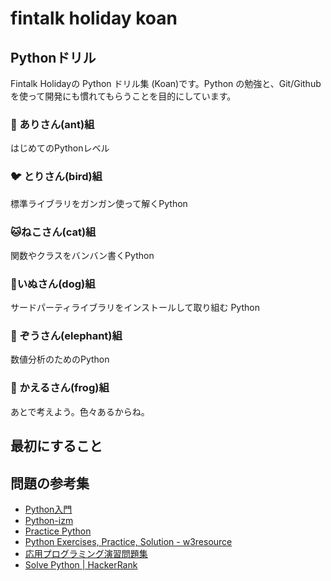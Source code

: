 # fintalk holiday koan

## Pythonドリル

Fintalk Holidayの Python ドリル集 (Koan)です。Python の勉強と、Git/Githubを使って開発にも慣れてもらうことを目的にしています。

### :ant: ありさん(ant)組

はじめてのPythonレベル

### :bird: とりさん(bird)組

標準ライブラリをガンガン使って解くPython

### :cat:ねこさん(cat)組

関数やクラスをバンバン書くPython

### :dog:いぬさん(dog)組

サードパーティライブラリをインストールして取り組む Python 

### :elephant: ぞうさん(elephant)組

数値分析のためのPython

### :frog: かえるさん(frog)組

あとで考えよう。色々あるからね。

## 最初にすること


## 問題の参考集

+ [Python入門](https://www.javadrive.jp/python/)
+ [Python-izm ](https://www.python-izm.com/)
+ [Practice Python](http://www.practicepython.org/)
+ [Python Exercises, Practice, Solution - w3resource](https://www.w3resource.com/python-exercises/)
+ [応用プログラミング演習問題集](http://www.logopt.com/mikiokubo/Programming/pythonprob.txt)
+ [Solve Python | HackerRank](https://www.hackerrank.com/domains/python)





